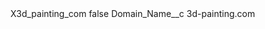 <?xml version="1.0" encoding="UTF-8"?>
<CustomMetadata xmlns="http://soap.sforce.com/2006/04/metadata" xmlns:xsi="http://www.w3.org/2001/XMLSchema-instance" xmlns:xsd="http://www.w3.org/2001/XMLSchema">
    <label>X3d_painting_com</label>
    <protected>false</protected>
    <values>
        <field>Domain_Name__c</field>
        <value xsi:type="xsd:string">3d-painting.com</value>
    </values>
</CustomMetadata>
